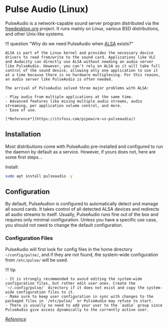 # Pulse Audio (Linux)

PulseAudio is a network-capable sound server program distributed via the [freedesktop.org](https://freedesktop.org) project. It runs mainly on Linux, various BSD distributions, and other Unix-like systems.

!!! question "Why do we need PulseAudio when [ALSA](alsa.md) exists?"

    ALSA is part of the Linux kernel and provides the necessary device drivers to read from/write to the sound card. Applications like VLC and Audacity can directly use ALSA without needing an audio server like PulseAudio. However, you can't rely on ALSA as it will take full control of the sound device, allowing only one application to use it at a time because there is no hardware multiplexing. For this reason, an audio server like PulseAudio is often needed.

    The arrival of PulseAudio solved three major problems with ALSA:

    - Play audio from multiple applications at the same time.
    - Advanced features like mixing multiple audio streams, audio streaming, per application volume control, and more.
    - Ease of use.

    [*Reference*](https://itsfoss.com/pipewire-vs-pulseaudio/)

## Installation

Most distributions come with PulseAudio pre-installed and configured to run the daemon by default as a service. However, if yours does not, here are some first steps...

Install:

```bash title="Ubuntu/Debian"
sudo apt install pulseaudio -y
```

## Configuration

By default, PulseAudion is configured to automatically detect and manage all sound cards. It takes control of all detected ALSA devices and redirects all audio streams to itself. Usually, PulseAudio runs fine out of the box and requires only minimal configuration. Unless you have a specific use case, you should not need to change the default configuration.

### Configuration Files

PulseAudio will first look for config files in the home directory `~/config/pulse/`, and if they are not found, the system-wide configuration from `/etc/pulse/` will be used.

!!! tip

    - It is strongly recommended to avoid editing the system-wide configuration files, but rather edit user ones. Create the `~/.config/pulse/` directory if it does not exist and copy the system-wide configuration files to it.
    - Make sure to keep user configuration in sync with changes to the packaged files in `/etc/pulse/` or PulseAudio may refuse to start.
    - There is usually no need to add your user to the `audio` group since PulseAudio give access dynamically to the currently active user.

[*Reference*](https://wiki.archlinux.org/title/PulseAudio#Configuration)
